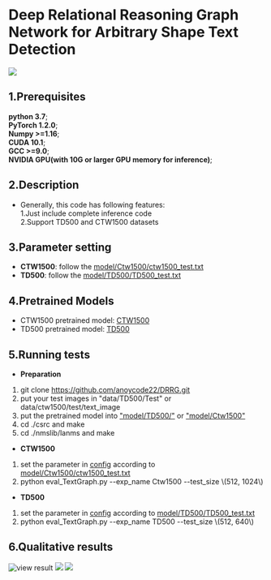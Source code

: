# Deep Relational Reasoning Graph Network for Arbitrary Shape Text Detection
![](https://github.com/anoycode22/DRRG/blob/master/result/img2_0.png)
## 1.Prerequisites  
**python 3.7**;  
**PyTorch 1.2.0**;   
**Numpy >=1.16**;   
**CUDA 10.1**;  
**GCC >=9.0**;   
**NVIDIA GPU(with 10G or larger GPU memory for inference)**;   
## 2.Description  
* Generally, this code has following features:  
  1.Just include complete inference code  
  2.Support TD500 and CTW1500 datasets  
## 3.Parameter setting 
* **CTW1500**: follow the [model/Ctw1500/ctw1500_test.txt](https://github.com/anoycode22/DRRG/model/TD500/ctw1500_test.txt)
* **TD500**: follow the [model/TD500/TD500_test.txt](https://github.com/anoycode22/DRRG/model/Ctw1500/TD500_test.txt)

## 4.Pretrained Models
 *  CTW1500 pretrained model: [CTW1500](https://drive.google.com/open?id=1cyAW7X4LESCJV6pEcSWw3BnXOnZSSPPC)
 *  TD500 pretrained model: [TD500](https://drive.google.com/open?id=1WKFJsotug9qeuMxqnmgBbMPDR6CaujsM)
 
## 5.Running tests
* **Preparation**  
1. git clone https://github.com/anoycode22/DRRG.git  
2. put your test images in "data/TD500/Test" or data/ctw1500/test/text_image
3. put the pretrained model into ["model/TD500/"](https://github.com/anoycode22/DRRG/tree/master/model/TD500) or ["model/Ctw1500"](https://github.com/anoycode22/DRRG/tree/master/model/Ctw1500)
4. cd ./csrc and make
5. cd ./nmslib/lanms and make

* **CTW1500**  
1. set the parameter in [config](https://github.com/anoycode22/DRRG/tree/master/util/config.py) according to [model/Ctw1500/ctw1500_test.txt](https://github.com/anoycode22/DRRG/model/TD500/ctw1500_test.txt)
2. python eval_TextGraph.py --exp_name Ctw1500 --test_size \\(512, 1024\\)

 * **TD500**  
 1. set the parameter in [config](https://github.com/anoycode22/DRRG/tree/master/util/config.py) according to [model/TD500/TD500_test.txt](https://github.com/anoycode22/DRRG/model/Ctw1500/TD500_test.txt)
 2. python eval_TextGraph.py --exp_name TD500 --test_size \\(512, 640\\)

## 6.Qualitative results
![view result](https://github.com/anoycode22/DRRG/blob/master/result)
![](https://github.com/anoycode22/DRRG/blob/master/result/ctw1500/1163_0.png)
![](https://github.com/anoycode22/DRRG/blob/master/result/ctw1500/1163.png)
